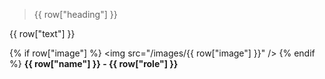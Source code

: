 <div class="grid__box__3 testimonal" markdown="1">

> {{ row["heading"] }}

{{ row["text"] }}

{% if row["image"] %}
<img src="/images/{{ row["image"] }}" />
{% endif %}
**{{ row["name"] }} - {{ row["role"] }}**

</div>